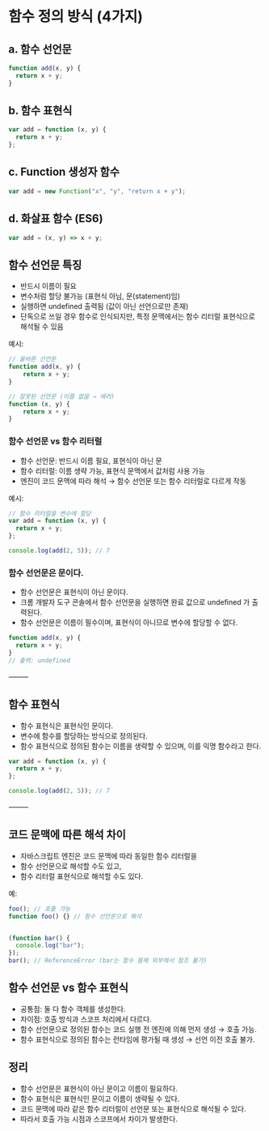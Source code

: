 # 함수 정의 방식 (4가지)

## a. 함수 선언문

```js
function add(x, y) {
  return x + y;
}
```

## b. 함수 표현식

```js
var add = function (x, y) {
  return x + y;
};
```

## c. Function 생성자 함수

```js
var add = new Function("x", "y", "return x + y");
```

## d. 화살표 함수 (ES6)

```js
var add = (x, y) => x + y;
```

## 함수 선언문 특징

- 반드시 이름이 필요
- 변수처럼 할당 불가능 (표현식 아님, 문(statement)임)
- 실행하면 undefined 출력됨 (값이 아닌 선언으로만 존재)
- 단독으로 쓰일 경우 함수로 인식되지만, 특정 문맥에서는 함수 리터럴 표현식으로 해석될 수 있음

예시:

```js
// 올바른 선언문
function add(x, y) {
    return x + y;
}

// 잘못된 선언문 (이름 없음 → 에러)
function (x, y) {
    return x + y;
}
```

### 함수 선언문 vs 함수 리터럴

- 함수 선언문: 반드시 이름 필요, 표현식이 아닌 문
- 함수 리터럴: 이름 생략 가능, 표현식 문맥에서 값처럼 사용 가능
- 엔진이 코드 문맥에 따라 해석 → 함수 선언문 또는 함수 리터럴로 다르게 작동

예시:

```js
// 함수 리터럴을 변수에 할당
var add = function (x, y) {
  return x + y;
};

console.log(add(2, 5)); // 7
```

### 함수 선언문은 문이다.

- 함수 선언문은 표현식이 아닌 문이다.
- 크롬 개발자 도구 콘솔에서 함수 선언문을 실행하면 완료 값으로 undefined 가 출력된다.
- 함수 선언문은 이름이 필수이며, 표현식이 아니므로 변수에 할당할 수 없다.

```js
function add(x, y) {
  return x + y;
}
// 출력: undefined
```

⸻

## 함수 표현식

- 함수 표현식은 표현식인 문이다.
- 변수에 함수를 할당하는 방식으로 정의된다.
- 함수 표현식으로 정의된 함수는 이름을 생략할 수 있으며, 이를 익명 함수라고 한다.

```js
var add = function (x, y) {
  return x + y;
};

console.log(add(2, 5)); // 7
```

⸻

## 코드 문맥에 따른 해석 차이

- 자바스크립트 엔진은 코드 문맥에 따라 동일한 함수 리터럴을
- 함수 선언문으로 해석할 수도 있고,
- 함수 리터럴 표현식으로 해석할 수도 있다.

예:

```js
foo(); // 호출 가능
function foo() {} // 함수 선언문으로 해석


(function bar() {
  console.log("bar");
});
bar(); // ReferenceError (bar는 함수 몸체 외부에서 참조 불가)
```

## 함수 선언문 vs 함수 표현식

- 공통점: 둘 다 함수 객체를 생성한다.
- 차이점: 호출 방식과 스코프 처리에서 다르다.
- 함수 선언문으로 정의된 함수는 코드 실행 전 엔진에 의해 먼저 생성 → 호출 가능.
- 함수 표현식으로 정의된 함수는 런타임에 평가될 때 생성 → 선언 이전 호출 불가.

## 정리

- 함수 선언문은 표현식이 아닌 문이고 이름이 필요하다.
- 함수 표현식은 표현식인 문이고 이름이 생략될 수 있다.
- 코드 문맥에 따라 같은 함수 리터럴이 선언문 또는 표현식으로 해석될 수 있다.
- 따라서 호출 가능 시점과 스코프에서 차이가 발생한다.
